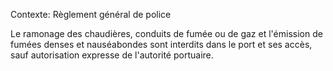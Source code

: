 Contexte: Règlement général de police

Le ramonage des chaudières, conduits de fumée ou de gaz et l'émission de fumées denses et nauséabondes sont interdits dans le port et ses accès, sauf autorisation expresse de l'autorité portuaire.